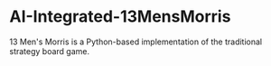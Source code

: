 # AI-Integrated-13MensMorris
13 Men's Morris is a Python-based implementation of the traditional strategy board game.
